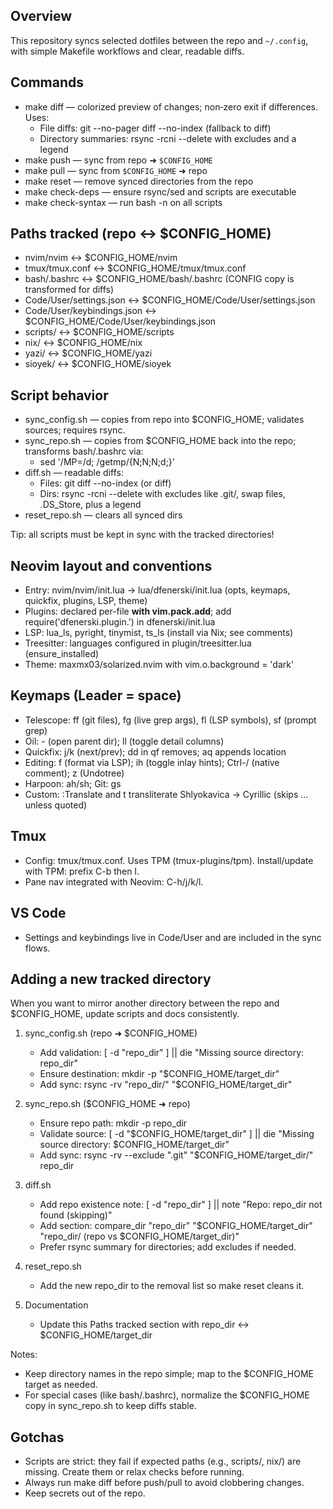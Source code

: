 ## Overview

This repository syncs selected dotfiles between the repo and `~/.config`, with simple Makefile workflows and clear, readable diffs.

## Commands

- make diff — colorized preview of changes; non‑zero exit if differences. Uses:
  - File diffs: git --no-pager diff --no-index (fallback to diff)
  - Directory summaries: rsync -rcni --delete with excludes and a legend
- make push — sync from repo ➜ `$CONFIG_HOME`
- make pull — sync from `$CONFIG_HOME` ➜ repo
- make reset — remove synced directories from the repo
- make check-deps — ensure rsync/sed and scripts are executable
- make check-syntax — run bash -n on all scripts

## Paths tracked (repo ↔ $CONFIG_HOME)

- nvim/nvim ↔ $CONFIG_HOME/nvim
- tmux/tmux.conf ↔ $CONFIG_HOME/tmux/tmux.conf
- bash/.bashrc ↔ $CONFIG_HOME/bash/.bashrc (CONFIG copy is transformed for diffs)
- Code/User/settings.json ↔ $CONFIG_HOME/Code/User/settings.json
- Code/User/keybindings.json ↔ $CONFIG_HOME/Code/User/keybindings.json
- scripts/ ↔ $CONFIG_HOME/scripts
- nix/ ↔ $CONFIG_HOME/nix
- yazi/ ↔ $CONFIG_HOME/yazi
- sioyek/ ↔ $CONFIG_HOME/sioyek

## Script behavior

- sync_config.sh — copies from repo into $CONFIG_HOME; validates sources; requires rsync.
- sync_repo.sh — copies from $CONFIG_HOME back into the repo; transforms bash/.bashrc via:
  - sed '/MP=/d; /getmp/{N;N;N;d;}'
- diff.sh — readable diffs:
  - Files: git diff --no-index (or diff)
  - Dirs: rsync -rcni --delete with excludes like .git/, swap files, .DS_Store, plus a legend
- reset_repo.sh — clears all synced dirs

Tip: all scripts must be kept in sync with the tracked directories!

## Neovim layout and conventions

- Entry: nvim/nvim/init.lua → lua/dfenerski/init.lua (opts, keymaps, quickfix, plugins, LSP, theme)
- Plugins: declared per-file **with vim.pack.add**; add require('dfenerski.plugin.<name>') in dfenerski/init.lua
- LSP: lua_ls, pyright, tinymist, ts_ls (install via Nix; see comments)
- Treesitter: languages configured in plugin/treesitter.lua (ensure_installed)
- Theme: maxmx03/solarized.nvim with vim.o.background = 'dark'

## Keymaps (Leader = space)

- Telescope: <leader>ff (git files), <leader>fg (live grep args), <leader>fl (LSP symbols), <leader>sf (prompt grep)
- Oil: - (open parent dir); <leader>ll (toggle detail columns)
- Quickfix: <leader>j/<leader>k (next/prev); dd in qf removes; <leader>aq appends location
- Editing: <leader>f (format via LSP); <leader>ih (toggle inlay hints); Ctrl-/ (native comment); <leader>z (Undotree)
- Harpoon: <leader>ah/<leader>sh; Git: <leader>gs
- Custom: :Translate and <leader>t transliterate Shlyokavica → Cyrillic (skips $…$ unless quoted)

## Tmux

- Config: tmux/tmux.conf. Uses TPM (tmux-plugins/tpm). Install/update with TPM: prefix C-b then I.
- Pane nav integrated with Neovim: C-h/j/k/l.

## VS Code

- Settings and keybindings live in Code/User and are included in the sync flows.

## Adding a new tracked directory

When you want to mirror another directory between the repo and $CONFIG_HOME, update scripts and docs consistently.

1. sync_config.sh (repo ➜ $CONFIG_HOME)

   - Add validation: [ -d "repo_dir" ] || die "Missing source directory: repo_dir"
   - Ensure destination: mkdir -p "$CONFIG_HOME/target_dir"
   - Add sync: rsync -rv "repo_dir/" "$CONFIG_HOME/target_dir"

2. sync_repo.sh ($CONFIG_HOME ➜ repo)

   - Ensure repo path: mkdir -p repo_dir
   - Validate source: [ -d "$CONFIG_HOME/target_dir" ] || die "Missing source directory: $CONFIG_HOME/target_dir"
   - Add sync: rsync -rv --exclude ".git" "$CONFIG_HOME/target_dir/" repo_dir

3. diff.sh

   - Add repo existence note: [ -d "repo_dir" ] || note "Repo: repo_dir not found (skipping)"
   - Add section: compare_dir "repo_dir" "$CONFIG_HOME/target_dir" "repo_dir/ (repo vs $CONFIG_HOME/target_dir)"
   - Prefer rsync summary for directories; add excludes if needed.

4. reset_repo.sh

   - Add the new repo_dir to the removal list so make reset cleans it.

5. Documentation
   - Update this Paths tracked section with repo_dir ↔ $CONFIG_HOME/target_dir

Notes:

- Keep directory names in the repo simple; map to the $CONFIG_HOME target as needed.
- For special cases (like bash/.bashrc), normalize the $CONFIG_HOME copy in sync_repo.sh to keep diffs stable.

## Gotchas

- Scripts are strict: they fail if expected paths (e.g., scripts/, nix/) are missing. Create them or relax checks before running.
- Always run make diff before push/pull to avoid clobbering changes.
- Keep secrets out of the repo.
